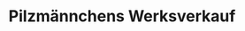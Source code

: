---
title: "Pilzmännchens Werksverkauf"
url: /malschwitz/pilzmaennchens-werksverkauf/
shop: Allgemein
---